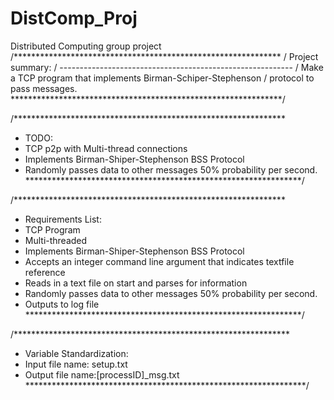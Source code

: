 # DistComp_Proj
Distributed Computing  group project
/*************************************************************
/ Project summary:
/ ----------------------------------------------------------
/ Make a TCP program that implements Birman-Schiper-Stephenson
/ protocol to pass messages.
**************************************************************/

/**************************************************************
*  TODO:
* TCP p2p with Multi-thread connections
* Implements Birman-Shiper-Stephenson BSS Protocol
* Randomly passes data to other messages 50% probability per second.
***************************************************************/

/**************************************************************
*  Requirements List:
* TCP Program
* Multi-threaded
* Implements Birman-Shiper-Stephenson BSS Protocol
* Accepts an integer command line argument that indicates textfile reference
* Reads in a text file on start and parses for information
* Randomly passes data to other messages 50% probability per second.
* Outputs to log file
***************************************************************/

/***************************************************************
* Variable Standardization:
* Input file name: setup.txt
* Output file name:[processID]_msg.txt
****************************************************************/

